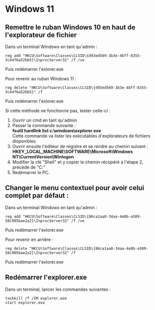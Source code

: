 # Windows 11
  
## Remettre le ruban Windows 10 en haut de l'explorateur de fichier  

Dans un terminal Windows en tant qu'admin :  

```Batchfile
reg add "HKCU\Software\Classes\CLSID\{d93ed569-3b3e-4bff-8355-3c44f6a52bb5}\InprocServer32" /f /ve
```
Puis redémarrer l'exlorer.exe

Pour revenir au ruban Windows 11 :  

```Batchfile
reg delete "HKCU\Software\Classes\CLSID\{d93ed569-3b3e-4bff-8355-3c44f6a52bb5}" /f
```  
Puis redémarrer l'exlorer.exe


Si cette méthode ne fonctionne pas, tester celle-ci :  

1. Ouvrir un cmd en tant qu'admin  
2. Passer la commande suivante :  
**fsutil hardlink list c:\windows\explorer.exe**  
Cette commande va lister les exécutables d'explorateurs de fichiers disponibles  
3. Ouvrir ensuite l'éditeur de registre et se rendre au chemin suivant :  
**HKEY_LOCAL_MACHINE\SOFTWARE\Microsoft\Windows NT\CurrentVersion\Winlogon**  
4. Modifier la clé "Shell" et y copier le chemin récupéré à l'étape 2, précédé de "C:"  
5. Redémarrer le PC.  


## Changer le menu contextuel pour avoir celui complet par défaut :  

Dans un terminal Windows en tant qu'admin : 

```Batchfile
reg add "HKCU\Software\Classes\CLSID\{86ca1aa0-34aa-4e8b-a509-50c905bae2a2}\InprocServer32" /f /ve
```  
Puis redémarrer l'exlorer.exe

Pour revenir en arrière : 

```Batchfile
reg delete "HKCU\Software\Classes\CLSID\{86ca1aa0-34aa-4e8b-a509-50c905bae2a2}\InprocServer32" /f
```  
Puis redémarrer l'exlorer.exe

## Redémarrer l'explorer.exe  
Dans un terminal, lancer les commandes suivantes : 
  ```Batchfile
  taskkill /f /IM explorer.exe
  start explorer.exe
  ```
